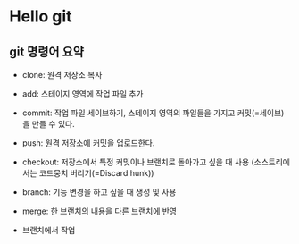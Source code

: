 # Hello git

## git 명령어 요약

- clone: 원격 저장소 복사
- add: 스테이지 영역에 작업 파일 추가
- commit: 작업 파일 세이브하기, 스테이지 영역의 파일들을 가지고 커밋(=세이브)을 만들 수 있다.
- push: 원격 저장소에 커밋을 업로드한다.
- checkout: 저장소에서 특정 커밋이나 브랜치로 돌아가고 싶을 때 사용 (소스트리에서는 코드뭉치 버리기(=Discard hunk))
- branch: 기능 변경을 하고 싶을 때 생성 및 사용
- merge: 한 브랜치의 내용을 다른 브랜치에 반영



- 브랜치에서 작업
